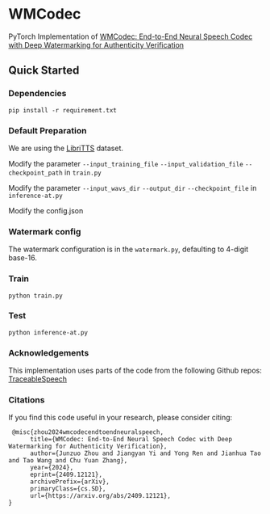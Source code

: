 # WMCodec
PyTorch Implementation of [WMCodec: End-to-End Neural Speech Codec with Deep Watermarking for Authenticity Verification](https://arxiv.org/abs/2409.12121)

## Quick Started
### Dependencies
```
pip install -r requirement.txt
```

### Default Preparation
We are using the [LibriTTS](https://openslr.org/60/) dataset.

Modify the parameter `--input_training_file` `--input_validation_file` `--checkpoint_path` in `train.py`

Modify the parameter `--input_wavs_dir` `--output_dir` `--checkpoint_file` in `inference-at.py`

Modify the config.json

### Watermark config
The watermark configuration is in the `watermark.py`, defaulting to 4-digit base-16.

### Train
```
python train.py
```

### Test
```
python inference-at.py
```

### Acknowledgements
This implementation uses parts of the code from the following Github repos: [TraceableSpeech](https://github.com/zjzser/TraceableSpeech)

### Citations
If you find this code useful in your research, please consider citing:
```
 @misc{zhou2024wmcodecendtoendneuralspeech,
      title={WMCodec: End-to-End Neural Speech Codec with Deep Watermarking for Authenticity Verification}, 
      author={Junzuo Zhou and Jiangyan Yi and Yong Ren and Jianhua Tao and Tao Wang and Chu Yuan Zhang},
      year={2024},
      eprint={2409.12121},
      archivePrefix={arXiv},
      primaryClass={cs.SD},
      url={https://arxiv.org/abs/2409.12121}, 
}
```
